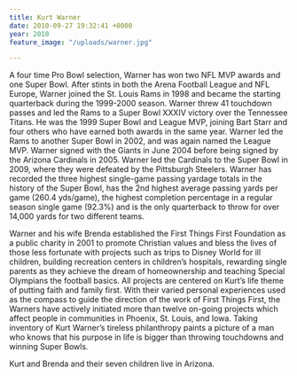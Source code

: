 ```yaml
---
title: Kurt Warner
date: 2010-09-27 19:32:41 +0000
year: 2010
feature_image: "/uploads/warner.jpg"

---
```

A four time Pro Bowl selection, Warner has won two NFL MVP awards and one Super Bowl. After stints in both the Arena Football League and NFL Europe, Warner joined the St. Louis Rams in 1998 and became the starting quarterback during the 1999-2000 season. Warner threw 41 touchdown passes and led the Rams to a Super Bowl XXXIV victory over the Tennessee Titans. He was the 1999 Super Bowl and League MVP, joining Bart Starr and four others who have earned both awards in the same year. Warner led the Rams to another Super Bowl in 2002, and was again named the League MVP. Warner signed with the Giants in June 2004 before being signed by the Arizona Cardinals in 2005. Warner led the Cardinals to the Super Bowl in 2009, where they were defeated by the Pittsburgh Steelers. Warner has recorded the three highest single-game passing yardage totals in the history of the Super Bowl, has the 2nd highest average passing yards per game (260.4 yds/game), the highest completion percentage in a regular season single game (92.3%) and is the only quarterback to throw for over 14,000 yards for two different teams.

Warner and his wife Brenda established the First Things First Foundation as a public charity in 2001 to promote Christian values and bless the lives of those less fortunate with projects such as trips to Disney World for ill children, building recreation centers in children’s hospitals, rewarding single parents as they achieve the dream of homeownership and teaching Special Olympians the football basics. All projects are centered on Kurt’s life theme of putting faith and family first. With their varied personal experiences used as the compass to guide the direction of the work of First Things First, the Warners have actively initiated more than twelve on-going projects which affect people in communities in Phoenix, St. Louis, and Iowa. Taking inventory of Kurt Warner’s tireless philanthropy paints a picture of a man who knows that his purpose in life is bigger than throwing touchdowns and winning Super Bowls.

Kurt and Brenda and their seven children live in Arizona.